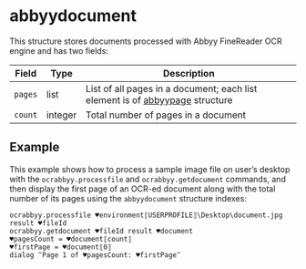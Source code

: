 # abbyydocument

This structure stores documents processed with Abbyy FineReader OCR engine and has two fields:

| Field   | Type    | Description                                                  |
| ------- | ------- | ------------------------------------------------------------ |
| `pages` | list    | List of all pages in a document; each list element is of [abbyypage](AbbyyPageStructure.md) structure |
| `count` | integer | Total number of pages in a document                          |

## Example
This example shows how to process a sample image file on user’s desktop with the `ocrabbyy.processfile` and `ocrabbyy.getdocument` commands, and then display the first page of an OCR-ed document along with the total number of its pages using the `abbyydocument` structure indexes:

```G1ANT
ocrabbyy.processfile ♥environment⟦USERPROFILE⟧\Desktop\document.jpg result ♥fileId
ocrabbyy.getdocument ♥fileId result ♥document
♥pagesCount = ♥document⟦count⟧
♥firstPage = ♥document⟦0⟧
dialog ‴Page 1 of ♥pagesCount: ♥firstPage‴
```

